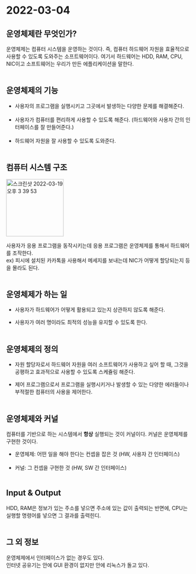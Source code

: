 # 2022-03-04

## 운영체제란 무엇인가?

운영체제는 컴퓨터 시스템을 운영하는 것이다. 즉, 컴퓨터 하드웨어 자원을 효율적으로 사용할 수 있도록 도와주는 소프트웨어이다.
여기서 하드웨어는 HDD, RAM, CPU, NIC이고 소프트웨어는 우리가 만든 에플리케이션을 말한다.<br/><br/>

## 운영체제의 기능

- 사용자의 프로그램을 실행시키고 그곳에서 발생하는 다양한 문제를 해결해준다.<br/><br/>
- 사용자가 컴퓨터를 편리하게 사용할 수 있도록 해준다. (하드웨어와 사용자 간의 인터페이스를 잘 만들어준다.)<br/><br/>
- 하드웨어 자원을 잘 사용할 수 있도록 도와준다.<br/><br/>

## 컴퓨터 시스템 구조

<img width="155" alt="스크린샷 2022-03-19 오후 3 39 53" src="https://user-images.githubusercontent.com/67616146/159110553-52f167a6-ff2f-4b6e-81c6-e17c6eb4c70b.png">

사용자가 응용 프로그램을 동작시키는데 응용 프로그램은 운영체제를 통해서 하드웨어를 조작한다.<br/>
ex) 피시에 설치된 카카톡을 사용해서 메세지를 보내는데 NIC가 어떻게 할당되는지 등을 몰라도 된다.<br/><br/>

## 운영체제가 하는 일

- 사용자가 하드웨어가 어떻게 활용되고 있는지 상관하지 않도록 해준다.

- 사용자가 여러 명이라도 최적의 성능을 유지할 수 있도록 한다.<br/><br/>

## 운영체제의 정의

- 자원 할당자로서 하드웨어 자원을 여러 소프트웨어가 사용하고 싶어 할 때, 그것을 공평하고 효과적으로 사용할 수 있도록 스케쥴링 해준다.

- 제어 프로그램으로서 프로그램을 실행시키거나 발생할 수 있는 다양한 에러들이나 부적절한 컴퓨터의 사용을 제어한다.<br/><br/>

## 운영체제와 커널

컴퓨터를 기반으로 하는 시스템에서 **항상** 실행되는 것이 커널이다. 커널은 운영체제를 구현한 것이다.<br/>

- 운영체제: 어떤 일을 해야 한다는 컨셉을 잡은 것 (HW, 사용자 간 인터페이스)<br/><br/>
- 커널: 그 컨셉을 구현한 것 (HW, SW 간 인터페이스)<br/><br/>

## Input & Output

HDD, RAM은 정보가 있는 주소를 넣으면 주소에 있는 값이 출력되는 반면에, CPU는 실행할 명령어를 넣으면 그 결과를 출력힌디.<br/><br/>

## 그 외 정보

운영체제에서 인터페이스가 없는 경우도 있다.<br/>
인터넷 공유기는 안에 GUI 환경이 없지만 안에 리눅스가 돌고 있다.
